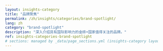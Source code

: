 ```yaml
---
layout: insights-category
title: "品牌聚焦"
permalink: /zh/insights/categories/brand-spotlight/
lang: zh
category: "brand-spotlight"
description: "深入介绍具有国际影响力的金砖+国家值得关注的品牌。"
ref: insights-categories-brand-spotlight
# sections: managed by _data/page_sections.yml (insights-category layout)
---
```

